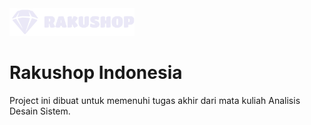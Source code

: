 <img src="assets/images/logo.png" width="200">

# Rakushop Indonesia
Project ini dibuat untuk memenuhi tugas akhir dari mata kuliah Analisis Desain Sistem.